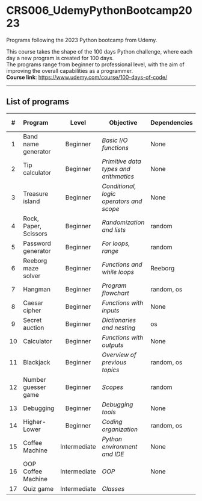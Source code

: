 # CRS006_UdemyPythonBootcamp2023
Programs following the 2023 Python bootcamp from Udemy.

This course takes the shape of the 100 days Python challenge, where each day a new program is created for 100 days.<br>
The programs range from beginner to professional level, with the aim of improving the overall capabilities as a programmer.<br>
<b>Course link</b>: https://www.udemy.com/course/100-days-of-code/

---
## List of programs
|  # | Program               | Level        | Objective                                     | Dependencies | Completion date |
|:--:|:----------------------|:------------:|-----------------------------------------------|--------------|:---------------:|
|  1 | Band name generator   | Beginner     | <i>Basic I/O functions</i>                    | None         | *12/10/23*      |
|  2 | Tip calculator        | Beginner     | <i>Primitive data types and arithmatics</i>   | None         | *13/10/23*      |
|  3 | Treasure island       | Beginner     | <i>Conditional, logic operators and scope</i> | None         | *14/10/23*      |
|  4 | Rock, Paper, Scissors | Beginner     | <i>Randomization and lists</i>                | random       | *15/10/23*      |
|  5 | Password generator    | Beginner     | <i>For loops, range</i>                       | random       | *16/10/23*      |
|  6 | Reeborg maze solver   | Beginner     | <i>Functions and while loops</i>              | Reeborg      | *18/10/23*      |
|  7 | Hangman               | Beginner     | <i>Program flowchart</i>                      | random, os   | *19/10/23*      |
|  8 | Caesar cipher         | Beginner     | <i>Functions with inputs</i>                  | None         | *20/10/23*      |
|  9 | Secret auction        | Beginner     | <i>Dictionaries and nesting</i>               | os           | *21/10/23*      |
| 10 | Calculator            | Beginner     | <i>Functions with outputs</i>                 | None         | *22/10/23*      |
| 11 | Blackjack             | Beginner     | <i>Overview of previous topics</i>            | random, os   | *24/10/23*      |
| 12 | Number guesser game   | Beginner     | <i>Scopes</i>                                 | random       | *25/10/23*      |
| 13 | Debugging             | Beginner     | <i>Debugging tools</i>                        | None         | *26/10/23*      |
| 14 | Higher-Lower          | Beginner     | <i>Coding organization</i>                    | random, os   | *28/10/23*      |
| 15 | Coffee Machine        | Intermediate | <i>Python environment and IDE</i>             | None         | *29/10/23*      |
| 16 | OOP Coffee Machine    | Intermediate | <i>OOP</i>                                    | None         | *30/10/23*      |
| 17 | Quiz game             | Intermediate | <i>Classes</i>                                | | |